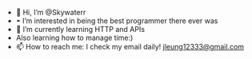 - 👋 Hi, I’m @Skywaterr
- ◓ I’m interested in being the best programmer there ever was
- 🌱 I’m currently learning HTTP and APIs
-    Also learning how to manage time:)
- 📫 How to reach me: I check my email daily! jleung12333@gmail.com

